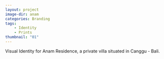 ```yaml
---
layout: project
image-dir: anam
categories: Branding
tags:
    - Identity
    - Prints
thumbnail: "01"
---
```

Visual Identity for Anam Residence, a private villa situated in Canggu - Bali.
